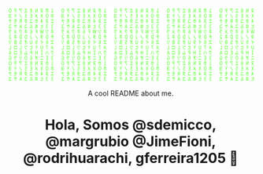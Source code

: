 <div align="center">
  <img src='./matrix.svg'>
  <br>

  
A cool README about me.

<h1 align="center" > Hola, Somos @sdemicco, @margrubio @JimeFioni, @rodrihuarachi, gferreira1205 👋</h1> 
